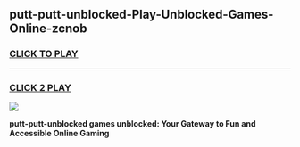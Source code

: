 
## putt-putt-unblocked-Play-Unblocked-Games-Online-zcnob
<h3>
<a href="https://premium76.site?title=putt-putt-unblocked&ref=25A">CLICK TO PLAY</a></h3>
<hr>

<h3>
<a href="https://premium76.site?title=putt-putt-unblocked&ref=25A">CLICK 2 PLAY</a>
  
</h3>

<a href="https://premium76.site?title=putt-putt-unblocked&ref=25A"><img src="https://clearcache.store/games.png"></a>


**putt-putt-unblocked games unblocked: Your Gateway to Fun and Accessible Online Gaming**
